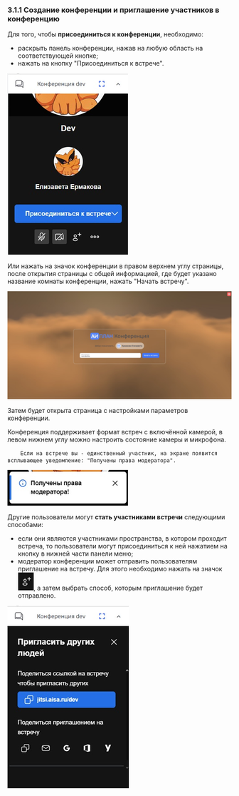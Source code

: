 ### 3.1.1 Создание конференции и приглашение участников в конференцию

Для того, чтобы **присоединиться к конференции**, необходимо:

- раскрыть панель конференции, нажав на любую область на соответствующей кнопке;
- нажать на кнопку "Присоединиться к встрече".

![конференция_1](/imgs/конференция_1.jpg)

Или нажать на значок конференции в правом верхнем углу страницы, после открытия страницы с общей информацией, где будет указано название комнаты конференции, нажать "Начать встречу".

![start_meeting](/imgs/start_meeting.jpg)

Затем будет открыта страница с настройками параметров конференции.

Конференция поддерживает формат встреч с включённой камерой, в левом нижнем углу можно настроить состояние камеры и микрофона.

        Если на встрече вы - единственный участник, на экране появится всплывающее уведомление: "Получены права модератора".

![права_модератора](/imgs/права_модератора.jpg)

Другие пользователи могут **стать участниками встречи** следующими способами:

- если они являются участниками пространства, в котором проходит встреча, то пользователи могут присоединиться к ней нажатием на кнопку в нижней части панели меню;
- модератор конференции может отправить пользователям приглашение на встречу. Для этого необходимо нажать на значок ![значок_+участник](/imgs/значок_+участник.jpg), а затем выбрать способ, которым приглашение будет отправлено.

![пригласить_участников](/imgs/пригласить_участников.jpg)
